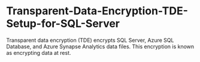 # Transparent-Data-Encryption-TDE-Setup-for-SQL-Server
Transparent data encryption (TDE) encrypts SQL Server, Azure SQL Database, and Azure Synapse Analytics data files. This encryption is known as encrypting data at rest.
